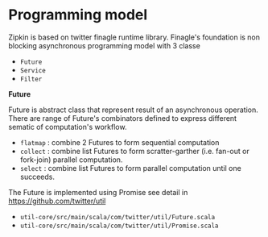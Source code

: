 # Programming model

Zipkin is based on twitter finagle runtime library. Finagle's foundation is non blocking asynchronous programming model with 3 classe

* `Future`
* `Service`
* `Filter`

**Future**

Future is abstract class that represent result of an asynchronous operation. There are range of Future's combinators defined to 
express different sematic of computation's workflow. 

* `flatmap` : combine 2 Futures to form sequential computation
* `collect` : combine list Futures to form  scratter-garther (i.e. fan-out or fork-join) parallel computation.
* `select` : combine list Futures to form parallel computation until one succeeds.

The Future is implemented using Promise see detail in https://github.com/twitter/util

* `util-core/src/main/scala/com/twitter/util/Future.scala`
* `util-core/src/main/scala/com/twitter/util/Promise.scala`
